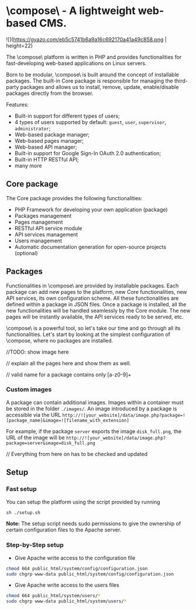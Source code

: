 # \compose\ - A lightweight web-based CMS.

![](https://gyazo.com/eb5c5741b6a9a16c692170a41a49c858.png | height=22)

The \compose\ platform is written in PHP and provides functionalities
for fast-developing web-based applications on Linux servers.

Born to be modular, \compose\ is built around the concept of installable
packages. The built-in Core package is responsible for managing the 
third-party packages and allows us to install, remove, update, enable/disable
packages directly from the browser.

Features:
- Built-in support for different types of users;
- 4 types of users supported by default: `guest`, `user`, `supervisor`, `administrator`;
- Web-based package manager;
- Web-based pages manager;
- Web-based API manager;
- Built-in support for Google Sign-In OAuth 2.0 authentication;
- Built-in HTTP RESTful API;
- many more


## Core package

The Core package provides the following functionalities:
- PHP Framework for developing your own application (package)
- Packages management
- Pages management
- RESTful API service module
- API services management
- Users management
- Automatic documentation generation for open-source projects (optional)


## Packages

Functionalities in \compose\ are provided by installable packages.
Each package can add new pages to the platform, new Core functionalities,
new API services, its own configuration scheme.
All these functionalities are defined within a package in JSON files. 
Once a package is installed, all the new functionalities will be handled 
seamlessly by the Core module. The new pages will be instantly available,
the API services ready to be served, etc.

\compose\ is a powerful tool, so let's take our time and go through all 
its functionalities. Let's start by looking at the simplest configuration
of \compose\, where no packages are installed.

//TODO: show image here

// explain all the pages here and show them as well.

// valid name for a package contains only [a-z0-9]+


### Custom images

A package can contain additional images. Images within a container must be stored in
the folder `./images/`. An image introduced by a package is accessible via the URL
  `http://![your_website]/data/image.php?package=![package_name]&image=![filename_with_extension]`
  
 For example, if the package `server` exports the image `disk_full.png`, the URL of the image
 will be 
   `http://![your_website]/data/image.php?package=server&image=disk_full.png`
 




// Everything from here on has to be checked and updated


## Setup

### Fast setup

You can setup the platform using the script provided
by running

```bash
sh ./setup.sh
```

**Note:** The setup script needs sudo permissions to give
the ownership of certain configuration files to the Apache
server.


### Step-by-Step setup

- Give Apache write access to the configuration file
```bash
chmod 664 public_html/system/config/configuration.json
sudo chgrp www-data public_html/system/config/configuration.json
```


- Give Apache write access to the users files
```bash
chmod 664 public_html/system/users/*
sudo chgrp www-data public_html/system/users/*
```
